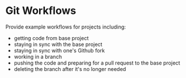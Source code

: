 # Git Workflows

Provide example workflows for projects including:

* getting code from base project
* staying in sync with the base project
* staying in sync with one's Github fork
* working in a branch
* pushing the code and preparing for a pull request to the base project
* deleting the branch after it's no longer needed

